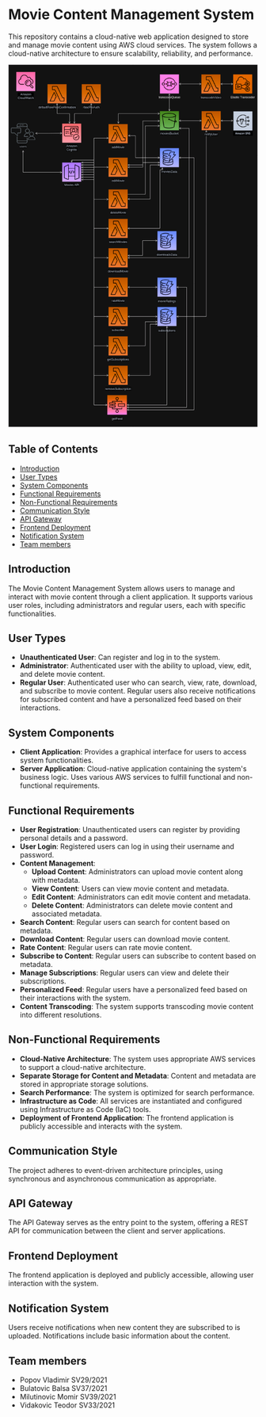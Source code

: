 # Movie Content Management System

This repository contains a cloud-native web application designed to store and manage movie content using AWS cloud services. The system follows a cloud-native architecture to ensure scalability, reliability, and performance.

![Architecture Diagram](readme-assets/cloud-movies-aws-diagram.png)

## Table of Contents

- [Introduction](#introduction)
- [User Types](#user-types)
- [System Components](#system-components)
- [Functional Requirements](#functional-requirements)
- [Non-Functional Requirements](#non-functional-requirements)
- [Communication Style](#communication-style)
- [API Gateway](#api-gateway)
- [Frontend Deployment](#frontend-deployment)
- [Notification System](#notification-system)
- [Team members](#Team-members)

## Introduction

The Movie Content Management System allows users to manage and interact with movie content through a client application. It supports various user roles, including administrators and regular users, each with specific functionalities.

## User Types

- **Unauthenticated User**: Can register and log in to the system.
- **Administrator**: Authenticated user with the ability to upload, view, edit, and delete movie content.
- **Regular User**: Authenticated user who can search, view, rate, download, and subscribe to movie content. Regular users also receive notifications for subscribed content and have a personalized feed based on their interactions.

## System Components

- **Client Application**: Provides a graphical interface for users to access system functionalities.
- **Server Application**: Cloud-native application containing the system's business logic. Uses various AWS services to fulfill functional and non-functional requirements.

## Functional Requirements

- **User Registration**: Unauthenticated users can register by providing personal details and a password.
- **User Login**: Registered users can log in using their username and password.
- **Content Management**:
    - **Upload Content**: Administrators can upload movie content along with metadata.
    - **View Content**: Users can view movie content and metadata.
    - **Edit Content**: Administrators can edit movie content and metadata.
    - **Delete Content**: Administrators can delete movie content and associated metadata.
- **Search Content**: Regular users can search for content based on metadata.
- **Download Content**: Regular users can download movie content.
- **Rate Content**: Regular users can rate movie content.
- **Subscribe to Content**: Regular users can subscribe to content based on metadata.
- **Manage Subscriptions**: Regular users can view and delete their subscriptions.
- **Personalized Feed**: Regular users have a personalized feed based on their interactions with the system.
- **Content Transcoding**: The system supports transcoding movie content into different resolutions.

## Non-Functional Requirements

- **Cloud-Native Architecture**: The system uses appropriate AWS services to support a cloud-native architecture.
- **Separate Storage for Content and Metadata**: Content and metadata are stored in appropriate storage solutions.
- **Search Performance**: The system is optimized for search performance.
- **Infrastructure as Code**: All services are instantiated and configured using Infrastructure as Code (IaC) tools.
- **Deployment of Frontend Application**: The frontend application is publicly accessible and interacts with the system.

## Communication Style

The project adheres to event-driven architecture principles, using synchronous and asynchronous communication as appropriate.

## API Gateway

The API Gateway serves as the entry point to the system, offering a REST API for communication between the client and server applications.

## Frontend Deployment

The frontend application is deployed and publicly accessible, allowing user interaction with the system.

## Notification System

Users receive notifications when new content they are subscribed to is uploaded. Notifications include basic information about the content.

## Team members

- Popov Vladimir SV29/2021
- Bulatovic Balsa SV37/2021
- Milutinovic Momir SV39/2021
- Vidakovic Teodor SV33/2021